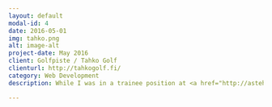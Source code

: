 ```yaml
---
layout: default
modal-id: 4
date: 2016-05-01
img: tahko.png
alt: image-alt
project-date: May 2016
client: Golfpiste / Tahko Golf
clienturl: http://tahkogolf.fi/
category: Web Development
description: While I was in a trainee position at <a href="http://astehelsinki.fi/">Aste</a> in the spring of 2016 I was assigned to build two sites for Golfpiste from existing plans made in Photoshop. Golfpiste was the client but the golf courses (Nokia River Golf & Tahko Golf) were the main clients with whom I was in contact.

---
```

